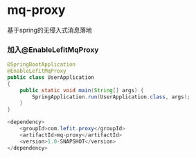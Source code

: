 # mq-proxy
基于spring的无侵入式消息落地


### 加入@EnableLefitMqProxy
```java
@SpringBootApplication
@EnableLefitMqProxy
public class UserApplication
{
    public static void main(String[] args) {
        SpringApplication.run(UserApplication.class, args);
    }
}

```

```java
<dependency>
    <groupId>com.lefit.proxy</groupId>
    <artifactId>mq-proxy</artifactId>
    <version>1.0-SNAPSHOT</version>
</dependency>
```

